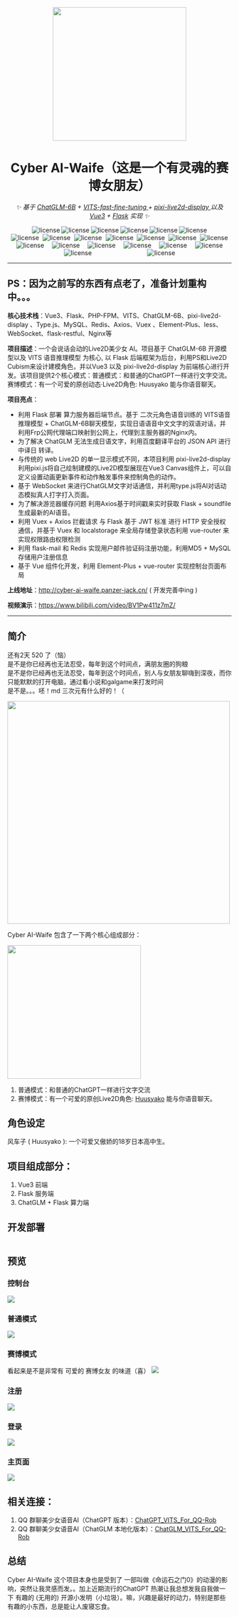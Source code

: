 
<div align="center">

<p align="center">
    <img src="https://github.com/Panzer-Jack/Cyber_AI-Waife/assets/81006731/2ca099e3-a42f-4a96-a82e-5ef53a2fd5ba" alt="" width="300px">
</p>

<h1> Cyber AI-Waife（这是一个有灵魂的赛博女朋友）</h1>
    
_✨ 基于 [ChatGLM-6B](https://github.com/THUDM/ChatGLM-6B) + [VITS-fast-fine-tuning
](https://github.com/Plachtaa/VITS-fast-fine-tuning) + [pixi-live2d-display
](https://github.com/Panzer-Jack/pixi-live2d-display) 以及 [Vue3]() + [Flask]()  实现 ✨_  
    
    
</div>  

<div align="center">
    <div style="width: 400px; display: flex; justify-content: space-evenly;">
        <img src="https://img.shields.io/badge/PyQT5--blue" alt="license">
        <img src="https://img.shields.io/badge/Flask--blue" alt="license">
        <img src="https://img.shields.io/badge/Vue3--blue" alt="license">
        <img src="https://img.shields.io/badge/MySQL--blue" alt="license" >
        <img src="https://img.shields.io/badge/Redis--blue" alt="license">
        <img src="https://img.shields.io/badge/Nginx--blue" alt="license">
    </div>
</div>

<div align="center" style="display: flex; justify-content: space-around;">
    <div style="width: 600px; display: flex; justify-content: space-evenly;">
        <img src="https://img.shields.io/badge/WebSocket--g" alt="license">
        <img src="https://img.shields.io/badge/WebRTC--g" alt="license">
        <img src="https://img.shields.io/badge/JWT--g" alt="license">
        <img src="https://img.shields.io/badge/Restful API--g" alt="license">
        <img src="https://img.shields.io/badge/Flask_mail--g" alt="license">
        <img src="https://img.shields.io/badge/Flask sqlalchemy--g" alt="license">
        <img src="https://img.shields.io/badge/Flask cors--g" alt="license">
    </div>
</div>

<div align="center" style="display: flex; justify-content: space-around;">
    <div style="width: 500px; display: flex; justify-content: space-evenly;">
        <img src="https://img.shields.io/badge/Vuex--g" alt="license">
        <img src="https://img.shields.io/badge/Less--g" alt="license">
        <img src="https://img.shields.io/badge/Element_Plus--g" alt="license">
        <img src="https://img.shields.io/badge/socket.io_client--g" alt="license">
        <img src="https://img.shields.io/badge/vue_router--g" alt="license">
        <img src="https://img.shields.io/badge/qs--g" alt="license">
    </div>
</div>

<div align="center" style="display: flex; justify-content: space-around;">
    <div style="width: 500px; display: flex; justify-content: space-evenly;">
        <img src="https://img.shields.io/badge/ChatGLM--red" alt="license">
        <img src="https://img.shields.io/badge/VITS--red" alt="license">
    </div>
</div>

---
## PS：因为之前写的东西有点老了，准备计划重构中。。。

**核心技术栈**：Vue3、Flask、PHP-FPM、VITS、ChatGLM-6B、pixi-live2d-display 、Type.js、MySQL、Redis、Axios、Vuex 、Element-Plus、less、WebSocket、flask-restful、Nginx等

**项目描述**：一个会说话会动的Live2D美少女 AI。项目基于 ChatGLM-6B 开源模型以及 VITS 语音推理模型 为核心, 以 Flask 后端框架为后台，利用PS和Live2D Cubism来设计建模角色，并以Vue3 以及 pixi-live2d-display 为前端核心进行开发。该项目提供2个核心模式：普通模式：和普通的ChatGPT一样进行文字交流。赛博模式：有一个可爱的原创动态·Live2D角色: Huusyako 能与你语音聊天。

**项目亮点**：
- 利用 Flask 部署 算力服务器后端节点。基于 二次元角色语音训练的 VITS语音推理模型 + ChatGLM-6B聊天模型，实现日语语音中文文字的双语对话，并利用Frp公网代理端口映射到公网上，代理到主服务器的Nginx内。
- 为了解决 ChatGLM 无法生成日语文字，利用百度翻译平台的 JSON API 进行中译日 转译。
- 与传统的 web Live2D 的单一显示模式不同，本项目利用 pixi-live2d-display 利用pixi.js将自己绘制建模的Live2D模型展现在Vue3 Canvas组件上，可以自定义设置动画更新事件和动作触发事件来控制角色的动作。
- 基于 WebSocket 来进行ChatGLM文字对话通信，并利用type.js将AI对话动态模拟真人打字打入页面。
- 为了解决游览器缓存问题 利用Axios基于时间戳来实时获取 Flask + soundfile 生成最新的AI语音。
- 利用 Vuex + Axios 拦截请求 与 Flask 基于 JWT 标准 进行 HTTP 安全授权通信，并基于 Vuex 和 localstorage 来全局存储登录状态利用 vue-router 来实现权限路由权限检测
- 利用 flask-mail 和 Redis 实现用户邮件验证码注册功能，利用MD5 + MySQL 存储用户注册信息
- 基于 Vue 组件化开发，利用 Element-Plus + vue-router 实现控制台页面布局

**上线地址**：http://cyber-ai-waife.panzer-jack.cn/    ( 开发完善中ing )

**视频演示**：https://www.bilibili.com/video/BV1Pw411z7mZ/

---

## 简介

还有2天 520 了（恼）<br />
是不是你已经再也无法忍受，每年到这个时间点，满朋友圈的狗粮 <br />
是不是你已经再也无法忍受，每年到这个时间点，别人与女朋友聊嗨到深夜，而你只能默默的打开电脑，通过看小说和galgame来打发时间 <br />
是不是。。。呸！md 三次元有什么好的！（ <br />

<img src="https://github.com/Panzer-Jack/Cyber_AI-Waife/assets/81006731/ac80edfa-c681-4f01-a59e-48b5804ff253" height=500>

Cyber AI-Waife 包含了一下两个核心组成部分：

<img src="https://pic2.imgdb.cn/item/6466012e0d2dde57773f4754.jpg" height=300>

1. 普通模式：和普通的ChatGPT一样进行文字交流
2. 赛博模式：有一个可爱的原创Live2D角色: [Huusyako](https://www.panzer-jack.cn/2021/09/13/Live2D%E5%A4%84%E5%A5%B3%E4%BD%9C-%E9%A3%8E%E8%BD%A6%E5%AD%90/) 能与你语音聊天。


## 角色设定

风车子 ( Huusyako ): 一个可爱又傲娇的18岁日本高中生。


## 项目组成部分：
1. Vue3 前端
2. Flask 服务端
3. ChatGLM + Flask 算力端


## 开发部署

```

```

## 预览
### 控制台
<img src="https://pic2.imgdb.cn/item/64660a770d2dde577749fcd9.jpg">

### 普通模式
<img src="https://pic2.imgdb.cn/item/64660ae60d2dde57774a71f4.jpg">

### 赛博模式
看起来是不是非常有 可爱的 赛博女友 的味道（喜）
<img src="https://pic2.imgdb.cn/item/64660a770d2dde577749fc00.jpg">

### 注册
<img src="https://pic2.imgdb.cn/item/64660a760d2dde577749fbc9.jpg">

### 登录
<img src="https://pic2.imgdb.cn/item/64660a760d2dde577749fb9c.jpg">

### 主页面
<img src="https://pic2.imgdb.cn/item/64660a770d2dde577749fd1b.jpg">

## 相关连接：
1. QQ 群聊美少女语音AI（ChatGPT 版本）：[ChatGPT_VITS_For_QQ-Rob](https://github.com/Panzer-Jack/ChatGPT_VITS_For_QQ-Rob)
2. QQ 群聊美少女语音AI（ChatGLM 本地化版本）：[ChatGLM_VITS_For_QQ-Rob](https://github.com/Panzer-Jack/ChatGLM_VITS_For_QQ-Rob) 

## 总结
Cyber AI-Waife 这个项目本身也是受到了 一部叫做《命运石之门0》的动漫的影响，突然让我灵感而发。。加上近期流行的ChatGPT 热潮让我总想发我自我做一下 有趣的 (无用的) 开源小发明（小垃圾）。嘛，兴趣是最好的动力，特别是那些有趣的小东西，总是能让人废寝忘食。
